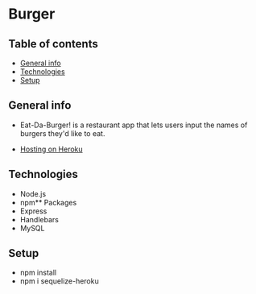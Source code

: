 # Burger

## Table of contents
* [General info](#general-info)
* [Technologies](#technologies)
* [Setup](#setup)

## General info
* Eat-Da-Burger! is a restaurant app that lets users input the names of burgers they'd like to eat.

* [Hosting on Heroku](https://vast-fjord-57691.herokuapp.com/)

## Technologies
* Node.js
* npm** Packages
* Express
* Handlebars
* MySQL

## Setup
* npm install
* npm i sequelize-heroku

